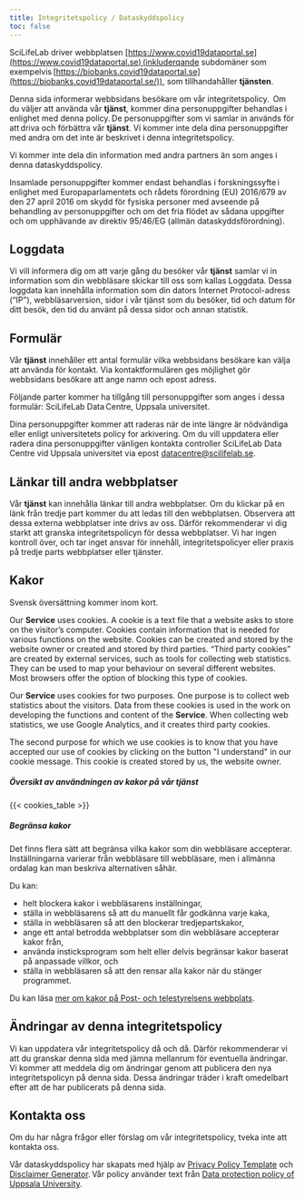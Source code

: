 ```yaml
---
title: Integritetspolicy / Dataskyddspolicy
toc: false
---
```


SciLifeLab driver webbplatsen [https://www.covid19dataportal.se](https://www.covid19dataportal.se) (inkluderqande subdomäner som exempelvis [https://biobanks.covid19dataportal.se](https://biobanks.covid19dataportal.se/)), som tillhandahåller **tjänsten**.

Denna sida informerar webbsidans besökare om vår integritetspolicy.  Om du väljer att använda vår **tjänst**, kommer dina personuppgifter behandlas i enlighet med denna policy. De personuppgifter som vi samlar in används för att driva och förbättra vår **tjänst**. Vi kommer inte dela dina personuppgifter med andra om det inte är beskrivet i denna integritetspolicy.

Vi kommer inte dela din information med andra partners än som anges i denna dataskyddspolicy.

Insamlade personuppgifter kommer endast behandlas i forskningssyfte i enlighet med Europaparlamentets och rådets förordning (EU) 2016/679 av den 27 april 2016 om skydd för fysiska personer med avseende på behandling av personuppgifter och om det fria flödet av sådana uppgifter och om upphävande av direktiv 95/46/EG (allmän dataskyddsförordning).

## Loggdata

Vi vill informera dig om att varje gång du besöker vår **tjänst** samlar vi in ​​information som din webbläsare skickar till oss som kallas Loggdata. Dessa loggdata kan innehålla information som din dators Internet Protocol-adress (“IP”), webbläsarversion, sidor i vår tjänst som du besöker, tid och datum för ditt besök, den tid du använt på dessa sidor och annan statistik.

## Formulär

Vår **tjänst** innehåller ett antal formulär vilka webbsidans besökare kan välja att använda för kontakt. Via kontaktformulären ges möjlighet gör webbsidans besökare att ange namn och epost adress.

Följande parter kommer ha tillgång till personuppgifter som anges i dessa formulär: SciLifeLab Data Centre, Uppsala universitet.  

Dina personuppgifter kommer att raderas när de inte längre är nödvändiga eller enligt universitetets policy for arkivering. Om du vill uppdatera eller radera dina personuppgifter vänligen kontakta controller SciLifeLab Data Centre vid Uppsala universitet via epost datacentre@scilifelab.se.

## Länkar till andra webbplatser

Vår **tjänst** kan innehålla länkar till andra webbplatser. Om du klickar på en länk från tredje part kommer du att ledas till den webbplatsen. Observera att dessa externa webbplatser inte drivs av oss. Därför rekommenderar vi dig starkt att granska integritetspolicyn för dessa webbplatser. Vi har ingen kontroll över, och tar inget ansvar för innehåll, integritetspolicyer eller praxis på tredje parts webbplatser eller tjänster.

<a id="cookies"><h2>Kakor</h2></a>

<div class="alert alert-info"><i class="fas fa-exclamation-triangle"></i> <span class="small">Svensk översättning kommer inom kort.</span></div>

Our **Service** uses cookies. A cookie is a text file that a website asks to store on the visitor’s computer. Cookies contain information that is needed for various functions on the website. Cookies can be created and stored by the website owner or created and stored by third parties. “Third party cookies” are created by external services, such as tools for collecting web statistics. They can be used to map your behaviour on several different websites. Most browsers offer the option of blocking this type of cookies.

Our **Service** uses cookies for two purposes. One purpose is to collect web statistics about the visitors. Data from these cookies is used in the work on developing the functions and content of the **Service**. When collecting web statistics, we use Google Analytics, and it creates third party cookies.

The second purpose for which we use cookies is to know that you have accepted our use of cookies by clicking on the button "I understand" in our cookie message. This cookie is created stored by us, the website owner.

##### Översikt av användningen av kakor på vår **tjänst**

{{< cookies_table >}}

##### Begränsa kakor

Det finns flera sätt att begränsa vilka kakor som din webbläsare accepterar. Inställningarna varierar från webbläsare till webbläsare, men i allmänna ordalag kan man beskriva alternativen såhär.

Du kan:

- helt blockera kakor i webbläsarens inställningar,  
- ställa in webbläsarens så att du manuellt får godkänna varje kaka,  
- ställa in webbläsaren så att den blockerar tredjepartskakor,  
- ange ett antal betrodda webbplatser som din webbläsare accepterar kakor från,  
- använda insticksprogram som helt eller delvis begränsar kakor baserat på anpassade villkor, och  
- ställa in webbläsaren så att den rensar alla kakor när du stänger programmet.  

Du kan läsa [mer om kakor på Post- och telestyrelsens webbplats](https://pts.se/sv/bransch/regler/lagar/lag-om-elektronisk-kommunikation/kakor-cookies/).

## Ändringar av denna integritetspolicy

Vi kan uppdatera vår integritetspolicy då och då. Därför rekommenderar vi att du granskar denna sida med jämna mellanrum för eventuella ändringar. Vi kommer att meddela dig om ändringar genom att publicera den nya integritetspolicyn på denna sida. Dessa ändringar träder i kraft omedelbart efter att de har publicerats på denna sida.

## Kontakta oss

Om du har några frågor eller förslag om vår integritetspolicy, tveka inte att kontakta oss.

Vår dataskyddspolicy har skapats med hjälp av [Privacy Policy Template](https://www.privacypolicytemplate.net) och [Disclaimer Generator](https://www.disclaimergenerator.org/). Vår policy använder text från [Data protection policy of Uppsala University](https://www.uu.se/en/about-uu/data-protection-policy).
